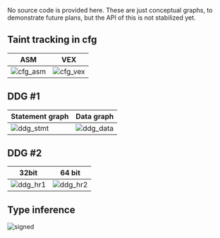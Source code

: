 No source code is provided here. These are just conceptual graphs, to demonstrate future plans, but the API of this is not stabilized yet.

## Taint tracking in cfg
ASM | VEX
--- | ---
![cfg_asm][cfg_asm] | ![cfg_vex][cfg_vex]

## DDG #1
Statement graph | Data graph
--- | ---  
![ddg_stmt][ddg_stmt] | ![ddg_data][ddg_data]

## DDG #2 
32bit | 64 bit
--- | --- 
![ddg_hr1][ddg_hr1] | ![ddg_hr2][ddg_hr2]

## Type inference
![signed][signed]

[cfg_asm]: https://raw.githubusercontent.com/axt/angr-utils/master/examples/conceptual/cfg_asm_annotated.png
[cfg_vex]: https://raw.githubusercontent.com/axt/angr-utils/master/examples/conceptual/cfg_vex_annotated.png
[ddg_stmt]: https://raw.githubusercontent.com/axt/angr-utils/master/examples/conceptual/ddg_stmt.png
[ddg_data]: https://raw.githubusercontent.com/axt/angr-utils/master/examples/conceptual/ddg_data.png
[ddg_hr1]: http://i.imgur.com/CrrCRBW.png
[ddg_hr2]: http://i.imgur.com/ekX0lxO.png
[signed]: http://i.imgur.com/tKqvSeW.png
